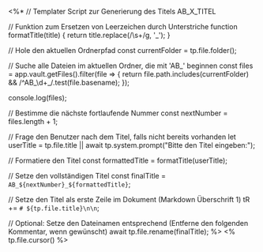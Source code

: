 <%*
// Templater Script zur Generierung des Titels AB_X_TITEL

// Funktion zum Ersetzen von Leerzeichen durch Unterstriche
function formatTitle(title) {
    return title.replace(/\s+/g, '_');
}

// Hole den aktuellen Ordnerpfad
const currentFolder = tp.file.folder();

// Suche alle Dateien im aktuellen Ordner, die mit 'AB_' beginnen
const files = app.vault.getFiles().filter(file => {
    return file.path.includes(currentFolder) && /^AB_\d+_/.test(file.basename);
});

console.log(files);

// Bestimme die nächste fortlaufende Nummer
const nextNumber = files.length + 1;

// Frage den Benutzer nach dem Titel, falls nicht bereits vorhanden
let userTitle = tp.file.title || await tp.system.prompt("Bitte den Titel eingeben:");

// Formatiere den Titel
const formattedTitle = formatTitle(userTitle);

// Setze den vollständigen Titel
const finalTitle = `AB_${nextNumber}_${formattedTitle}`;

// Setze den Titel als erste Zeile im Dokument (Markdown Überschrift 1)
tR += `# ${tp.file.title}\n\n`;

// Optional: Setze den Dateinamen entsprechend (Entferne den folgenden Kommentar, wenn gewünscht)
await tp.file.rename(finalTitle);
%>
<% tp.file.cursor() %>